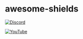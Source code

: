# awesome-shields

[![Discord](https://img.shields.io/discord/596817243317207105?label=Discord&logo=discord&logoColor=ffffff&labelColor=7289DA&color=2c2f33)]()


[![YouTube](https://img.shields.io/youtube/likes/Dl-ekLb4quE?label=Likes&logo=youtube&logoColor=ffffff&labelColor=FF0000&color=282828&style=flat)]()
